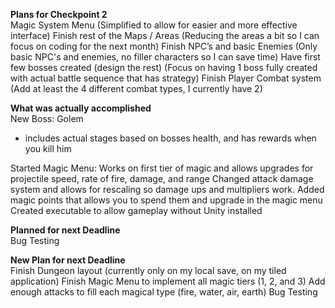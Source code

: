 **Plans for Checkpoint 2**  
Magic System Menu (Simplified to allow for easier and more effective interface)
Finish rest of the Maps / Areas (Reducing the areas a bit so I can focus on coding for the next month) 
Finish NPC’s and basic Enemies (Only basic NPC's and enemies, no filler characters so I can save time)
Have first few bosses created (design the rest)  (Focus on having 1 boss fully created with actual battle sequence that has strategy)
Finish Player Combat system  (Add at least the 4 different combat types, I currently have 2)

**What was actually accomplished**  
New Boss: Golem
- includes actual stages based on bosses health, and has rewards when you kill him

Started Magic Menu: Works on first tier of magic and allows upgrades for projectile speed, rate of fire, damage, and range
Changed attack damage system and allows for rescaling so damage ups and multipliers work. 
Added magic points that allows you to spend them and upgrade in the magic menu
Created executable to allow gameplay without Unity installed

**Planned for next Deadline**  
Bug Testing

**New Plan for next Deadline**   
Finish Dungeon layout (currently only on my local save, on my tiled application)
Finish Magic Menu to implement all magic tiers (1, 2, and 3)
Add enough attacks to fill each magical type (fire, water, air, earth)
Bug Testing
